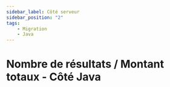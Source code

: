 ```yaml
---
sidebar_label: Côté serveur
sidebar_position: "2"
tags: 
    - Migration
    - Java
---
```


# Nombre de résultats / Montant totaux -  Côté Java
